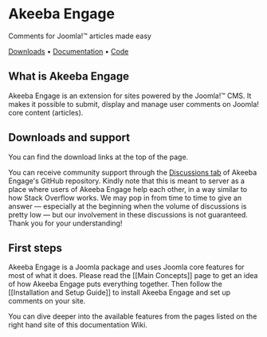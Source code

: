 # Akeeba Engage

Comments for Joomla!™ articles made easy

[Downloads](https://www.akeebabackup.com/download/official/engage.html) • [Documentation](https://github.com/akeeba/engage/wiki) • [Code](https://github.com/akeeba/engage)

## What is Akeeba Engage

Akeeba Engage is an extension for sites powered by the Joomla!™ CMS. It makes it possible to submit, display and manage user comments on Joomla! core content (articles).

## Downloads and support

You can find the download links at the top of the page.

You can receive community support through the [Discussions tab](https://github.com/akeeba/engage/discussions) of Akeeba Engage's GitHub repository. Kindly note that this is meant to server as a place where users of Akeeba Engage help each other, in a way similar to how Stack Overflow works. We may pop in from time to time to give an answer — especially at the beginning when the volume of discussions is pretty low — but our involvement in these discussions is not guaranteed. Thank you for your understanding!

## First steps

Akeeba Engage is a Joomla package and uses Joomla core features for most of what it does. Please read the [[Main Concepts]] page to get an idea of how Akeeba Engage puts everything together. Then follow the [[Installation and Setup Guide]] to install Akeeba Engage and set up comments on your site.

You can dive deeper into the available features from the pages listed on the right hand site of this documentation Wiki.